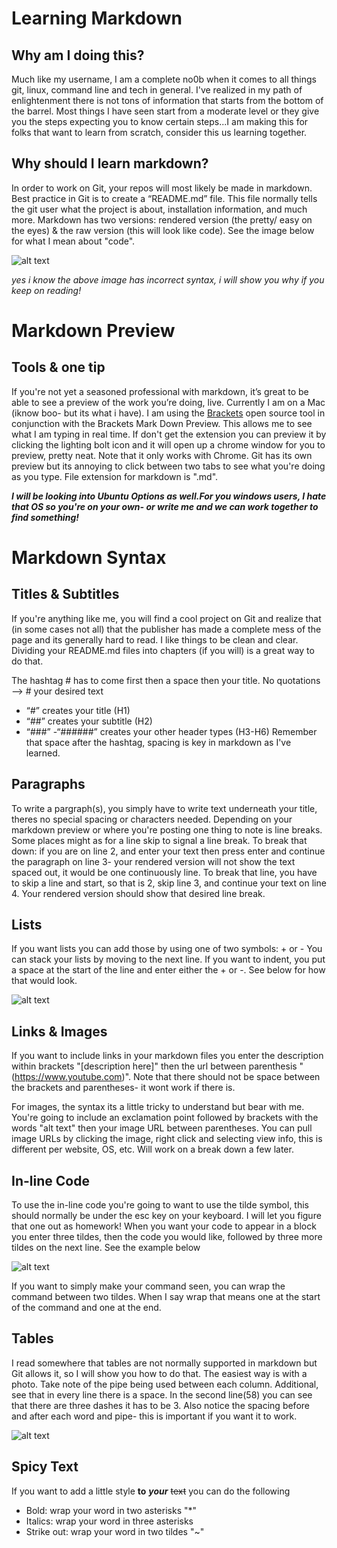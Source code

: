 # Learning Markdown
## Why am I doing this? 
Much like my username, I am a complete no0b when it comes to all things git, linux, command line and tech in general. I've realized in my path of enlightenment there is not tons of information that starts from the bottom of the barrel. Most things I have seen start from a moderate level or they give you the steps expecting you to know certain steps...I am making this for folks that want to learn from scratch, consider this us learning together. 

## Why should I learn markdown? 
In order to work on Git, your repos will most likely be made in markdown. Best practice in Git is to create a “README.md” file. This file normally tells the git user what the project is about, installation information, and much more. Markdown has two versions: rendered version (the pretty/ easy on the eyes)  & the raw version (this will look like code). See the image below for what I mean about "code". 

![alt text](https://live.staticflickr.com/65535/50491849568_c973f82e5c_n.jpg)

*yes i know the above image has incorrect syntax, i will show you why if you keep on reading!*

# Markdown Preview
## Tools & one tip
If you're not yet a seasoned professional with markdown, it’s great to be able to see a preview of the work you’re doing, live. Currently I am on a Mac (iknow boo- but its what i have). I am using the [Brackets](http://brackets.io/) open source tool in conjunction with the Brackets Mark Down Preview. This allows me to see what I am typing in real time. If don't get the extension you can preview it by clicking the lighting bolt icon and it will open up a chrome window for you to preview, pretty neat. Note that it only works with Chrome. Git has its own preview but its annoying to click between two tabs to see what you're doing as you type. File extension for markdown is ".md". 

***I will be looking into Ubuntu Options as well.For you windows users, I hate that OS so you're on your own- or write me and we can work together to find something!***

# Markdown Syntax
## Titles & Subtitles 
If you're anything like me, you will find a cool project on Git and realize that (in some cases not all) that the publisher has made a complete mess of the page and its generally hard to read. I like things to be clean and clear. Dividing your README.md files into chapters (if you will) is a great way to do that. 

The hashtag # has to come first then a space then your title.
No quotations --> # your desired text
- “#” creates  your title (H1)
- “##”  creates your subtitle (H2)
- “###” -“######” creates your other header types (H3-H6)
Remember that space after the hashtag, spacing is key in markdown as I've learned.

## Paragraphs
To write a pargraph(s), you simply have to write text underneath your title, theres no special spacing or characters needed. Depending on your markdown preview or where you're posting one thing to note is line breaks. Some places might as for a line skip to signal a line break. To break that down: if you are on line 2, and enter your text then press enter and continue the paragraph on line 3- your rendered version will not show the text spaced out, it would be one continuously line. To break that line, you have to skip a line and start, so that is 2, skip line 3, and continue your text on line 4. Your rendered version should show that desired line break. 

## Lists
If you want lists you can add those by using one of two symbols: + or -
You can stack your lists by moving to the next line. If you want to indent, you put a space at the start of the line and enter either the + or -. See below for how that would look. 


![alt text](https://live.staticflickr.com/65535/50492839272_11e3eca921_b.jpg)




## Links & Images 
If you want to include links in your markdown files you enter the description within brackets "[description here]" then the url between parenthesis "(https://www.youtube.com)". Note that there should not be space between the brackets and parentheses- it wont work if there is. 
  
For images, the syntax its a little tricky to understand but bear with me. You're going to include an exclamation point followed by brackets with the words "alt text" then your image URL between parentheses. You can pull image URLs by clicking the image, right click and selecting view info, this is different per website, OS, etc. Will work on a break down a few later.

## In-line Code 
To use the in-line code you're going to want to use the tilde symbol, this should normally be under the esc key on your keyboard. I will let you figure that one out as homework! When you want your code to appear in a block you enter three tildes, then the code you would like, followed by three more tildes on the next line. See the example below

![alt text](https://live.staticflickr.com/65535/50507671977_8767ce2401_b.jpg)

If you want to simply make your command seen, you can wrap the command between two tildes. When I say wrap that means one at the start of the command and one at the end. 

## Tables 
I read somewhere that tables are not normally supported in markdown but Git allows it, so I will show you how to do that. The easiest way is with a photo. 
Take note of the pipe being used between each column. Additional, see that in every line there is a space. In the second line(58) you can see that there are three dashes it has to be 3. 
Also notice the spacing before and after each word and pipe- this is important if you want it to work.

![alt text](https://live.staticflickr.com/65535/50507688327_fe74aa9f78_b.jpg)
  
## Spicy Text
If you want to add a little style **to** ***your*** ~~text~~ you can do the following


 - Bold: wrap your word in two asterisks "*"
 - Italics: wrap your word in three asterisks 
 - Strike out: wrap your word in two tildes "~" 
 
 
